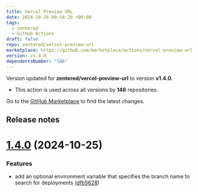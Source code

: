 ```yaml
---
title: Vercel Preview URL
date: 2024-10-26 00:54:20 +00:00
tags:
  - zentered
  - GitHub Actions
draft: false
repo: zentered/vercel-preview-url
marketplace: https://github.com/marketplace/actions/vercel-preview-url
version: v1.4.0
dependentsNumber: "146"
---
```



Version updated for **zentered/vercel-preview-url** to version **v1.4.0**.
- This action is used across all versions by **146** repositories.

Go to the [GitHub Marketplace](https://github.com/marketplace/actions/vercel-preview-url) to find the latest changes.

## Release notes

# [1.4.0](https://github.com/zentered/vercel-preview-url/compare/v1.3.0...v1.4.0) (2024-10-25)


### Features

* add an optional environment variable that specifies the branch name to search for deployments ([dfb5628](https://github.com/zentered/vercel-preview-url/commit/dfb56286c1ead72b6ac3482f398e12bb2f8fd274))




